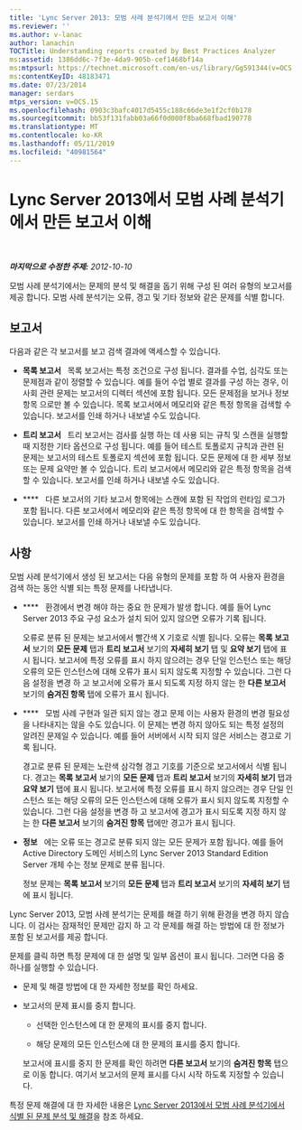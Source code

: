 ```yaml
---
title: 'Lync Server 2013: 모범 사례 분석기에서 만든 보고서 이해'
ms.reviewer: ''
ms.author: v-lanac
author: lanachin
TOCTitle: Understanding reports created by Best Practices Analyzer
ms:assetid: 1386dd6c-7f3e-4da9-905b-cef1468bf14a
ms:mtpsurl: https://technet.microsoft.com/en-us/library/Gg591344(v=OCS.15)
ms:contentKeyID: 48183471
ms.date: 07/23/2014
manager: serdars
mtps_version: v=OCS.15
ms.openlocfilehash: 0903c3bafc4017d5455c188c66de3e1f2cf0b178
ms.sourcegitcommit: bb53f131fabb03a66f0d000f8ba668fbad190778
ms.translationtype: MT
ms.contentlocale: ko-KR
ms.lasthandoff: 05/11/2019
ms.locfileid: "40981564"
---
```

<div data-xmlns="http://www.w3.org/1999/xhtml">

<div class="topic" data-xmlns="http://www.w3.org/1999/xhtml" data-msxsl="urn:schemas-microsoft-com:xslt" data-cs="http://msdn.microsoft.com/en-us/">

<div data-asp="http://msdn2.microsoft.com/asp">

# <a name="understanding-reports-created-by-best-practices-analyzer-in-lync-server-2013"></a>Lync Server 2013에서 모범 사례 분석기에서 만든 보고서 이해

</div>

<div id="mainSection">

<div id="mainBody">

<span> </span>

_**마지막으로 수정한 주제:** 2012-10-10_

모범 사례 분석기에서는 문제의 분석 및 해결을 돕기 위해 구성 된 여러 유형의 보고서를 제공 합니다. 모범 사례 분석기는 오류, 경고 및 기타 정보와 같은 문제를 식별 합니다.

<div>

## <a name="reports"></a>보고서

다음과 같은 각 보고서를 보고 검색 결과에 액세스할 수 있습니다.

  - **목록 보고서**   목록 보고서는 특정 조건으로 구성 됩니다. 결과를 수업, 심각도 또는 문제점과 같이 정렬할 수 있습니다. 예를 들어 수업 별로 결과를 구성 하는 경우, 이사회 관련 문제는 보고서의 디렉터 섹션에 포함 됩니다. 모든 문제점을 보거나 정보 항목 으로만 볼 수 있습니다. 목록 보고서에서 메모리와 같은 특정 항목을 검색할 수 있습니다. 보고서를 인쇄 하거나 내보낼 수도 있습니다.

  - **트리 보고서**   트리 보고서는 검사를 실행 하는 데 사용 되는 규칙 및 스캔을 실행할 때 지정한 기타 옵션으로 구성 됩니다. 예를 들어 테스트 토폴로지 규칙과 관련 된 문제는 보고서의 테스트 토폴로지 섹션에 포함 됩니다. 모든 문제에 대 한 세부 정보 또는 문제 요약만 볼 수 있습니다. 트리 보고서에서 메모리와 같은 특정 항목을 검색할 수 있습니다. 보고서를 인쇄 하거나 내보낼 수도 있습니다.

  - ****   다른 보고서의 기타 보고서 항목에는 스캔에 포함 된 작업의 런타임 로그가 포함 됩니다. 다른 보고서에서 메모리와 같은 특정 항목에 대 한 항목을 검색할 수 있습니다. 보고서를 인쇄 하거나 내보낼 수도 있습니다.

</div>

<div>

## <a name="issues"></a>사항

모범 사례 분석기에서 생성 된 보고서는 다음 유형의 문제를 포함 하 여 사용자 환경을 검색 하는 동안 식별 되는 특정 문제를 나타냅니다.

  - ****   환경에서 변경 해야 하는 중요 한 문제가 발생 합니다. 예를 들어 Lync Server 2013 주요 구성 요소가 설치 되어 있지 않으면 오류가 기록 됩니다.
    
    오류로 분류 된 문제는 보고서에서 빨간색 X 기호로 식별 됩니다. 오류는 **목록 보고서** 보기의 **모든 문제** 탭과 **트리 보고서** 보기의 **자세히 보기** 탭 및 **요약 보기** 탭에 표시 됩니다. 보고서에 특정 오류를 표시 하지 않으려는 경우 단일 인스턴스 또는 해당 오류의 모든 인스턴스에 대해 오류가 표시 되지 않도록 지정할 수 있습니다. 그런 다음 설정을 변경 하 고 보고서에 오류가 표시 되도록 지정 하지 않는 한 **다른 보고서** 보기의 **숨겨진 항목** 탭에 오류가 표시 됩니다.

  - ****   모범 사례 구현과 일관 되지 않는 경고 문제 이는 사용자 환경의 변경 필요성을 나타내지는 않을 수도 있습니다. 이 문제는 변경 하지 않아도 되는 특정 설정의 알려진 문제일 수 있습니다. 예를 들어 서버에서 시작 되지 않은 서비스는 경고로 기록 됩니다.
    
    경고로 분류 된 문제는 노란색 삼각형 경고 기호를 기준으로 보고서에서 식별 됩니다. 경고는 **목록 보고서** 보기의 **모든 문제** 탭과 **트리 보고서** 보기의 **자세히 보기** 탭과 **요약 보기** 탭에 표시 됩니다. 보고서에 특정 오류를 표시 하지 않으려는 경우 단일 인스턴스 또는 해당 오류의 모든 인스턴스에 대해 오류가 표시 되지 않도록 지정할 수 있습니다. 그런 다음 설정을 변경 하 고 보고서에 경고가 표시 되도록 지정 하지 않는 한 **다른 보고서** 보기의 **숨겨진 항목** 탭에만 경고가 표시 됩니다.

  - **정보**   에는 오류 또는 경고로 분류 되지 않는 모든 문제가 포함 됩니다. 예를 들어 Active Directory 도메인 서비스의 Lync Server 2013 Standard Edition Server 개체 수는 정보 문제로 분류 됩니다.
    
    정보 문제는 **목록 보고서** 보기의 **모든 문제** 탭과 **트리 보고서** 보기의 **자세히 보기** 탭에 표시 됩니다.

Lync Server 2013, 모범 사례 분석기는 문제를 해결 하기 위해 환경을 변경 하지 않습니다. 이 검사는 잠재적인 문제만 감지 하 고 각 문제를 해결 하는 방법에 대 한 정보가 포함 된 보고서를 제공 합니다.

문제를 클릭 하면 특정 문제에 대 한 설명 및 일부 옵션이 표시 됩니다. 그러면 다음 중 하나를 실행할 수 있습니다.

  - 문제 및 해결 방법에 대 한 자세한 정보를 확인 하세요.

  - 보고서의 문제 표시를 중지 합니다.
    
      - 선택한 인스턴스에 대 한 문제의 표시를 중지 합니다.
    
      - 해당 문제의 모든 인스턴스에 대 한 문제의 표시를 중지 합니다.
    
    보고서에 표시를 중지 한 문제를 확인 하려면 **다른 보고서** 보기의 **숨겨진 항목** 탭으로 이동 합니다. 여기서 보고서의 문제 표시를 다시 시작 하도록 지정할 수 있습니다.

특정 문제 해결에 대 한 자세한 내용은 [Lync Server 2013에서 모범 사례 분석기에서 식별 된 문제 분석 및 해결](lync-server-2013-analyzing-and-resolving-issues-identified-by-best-practices-analyzer.md)을 참조 하세요.

</div>

</div>

<span> </span>

</div>

</div>

</div>

